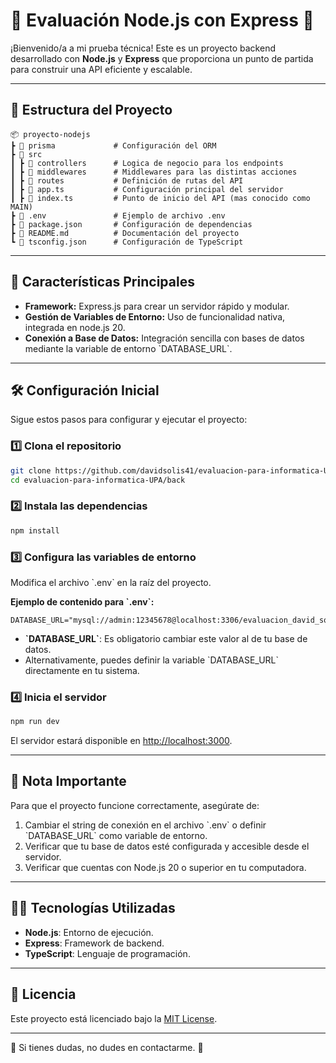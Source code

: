 # 🌟 Evaluación Node.js con Express 🌟

¡Bienvenido/a a mi prueba técnica! Este es un proyecto backend desarrollado con **Node.js** y **Express** que proporciona un punto de partida para construir una API eficiente y escalable.

---

## 📂 Estructura del Proyecto

```
📦 proyecto-nodejs
┣ 📂 prisma             # Configuración del ORM
┣ 📂 src
┃ ┣ 📂 controllers      # Logica de negocio para los endpoints
┃ ┣ 📂 middlewares      # Middlewares para las distintas acciones
┃ ┣ 📂 routes           # Definición de rutas del API
┃ ┣ 📜 app.ts           # Configuración principal del servidor
┃ ┣ 📜 index.ts         # Punto de inicio del API (mas conocido como MAIN)
┣ 📜 .env               # Ejemplo de archivo .env
┣ 📜 package.json       # Configuración de dependencias
┣ 📜 README.md          # Documentación del proyecto
┗ 📜 tsconfig.json      # Configuración de TypeScript
```
---

## 🚀 Características Principales

- **Framework:** Express.js para crear un servidor rápido y modular.
- **Gestión de Variables de Entorno:** Uso de funcionalidad nativa, integrada en node.js 20.
- **Conexión a Base de Datos:** Integración sencilla con bases de datos mediante la variable de entorno \`DATABASE_URL\`.

---

## 🛠️ Configuración Inicial

Sigue estos pasos para configurar y ejecutar el proyecto:

### 1️⃣ Clona el repositorio

```bash
git clone https://github.com/davidsolis41/evaluacion-para-informatica-UPA.git
cd evaluacion-para-informatica-UPA/back
```

### 2️⃣ Instala las dependencias

```bash
npm install
```

### 3️⃣ Configura las variables de entorno

Modifica el archivo \`.env\` en la raíz del proyecto. 

**Ejemplo de contenido para \`.env\`:**

```plaintext
DATABASE_URL="mysql://admin:12345678@localhost:3306/evaluacion_david_solis"
```

- **\`DATABASE_URL\`**: Es obligatorio cambiar este valor al de tu base de datos.
- Alternativamente, puedes definir la variable \`DATABASE_URL\` directamente en tu sistema.

### 4️⃣ Inicia el servidor

```bash
npm run dev
```

El servidor estará disponible en [http://localhost:3000](http://localhost:3000).

---

## 🔑 Nota Importante

Para que el proyecto funcione correctamente, asegúrate de:

1. Cambiar el string de conexión en el archivo \`.env\` o definir \`DATABASE_URL\` como variable de entorno.
2. Verificar que tu base de datos esté configurada y accesible desde el servidor.
3. Verificar que cuentas con Node.js 20 o superior en tu computadora.

---

## 🧑‍💻 Tecnologías Utilizadas

- **Node.js**: Entorno de ejecución.
- **Express**: Framework de backend.
- **TypeScript**: Lenguaje de programación.

---

## 📜 Licencia

Este proyecto está licenciado bajo la [MIT License](LICENSE).

---

🎉 Si tienes dudas, no dudes en contactarme. 🚀